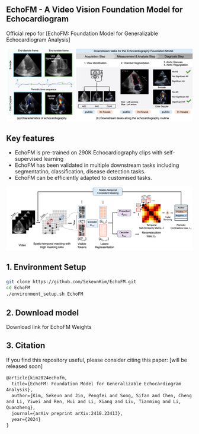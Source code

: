 ## EchoFM - A Video Vision Foundation Model for Echocardiogram

Official repo for [EchoFM: Foundation Model for Generalizable  Echocardiogram Analysis]

<img src="./figure/fig1.png" width="800px"></img>

## Key features

- EchoFM is pre-trained on 290K Echocardiography clips with self-supervised learning
- EchoFM has been validated in multiple downstream tasks including segmentatino, classification, disease detection tasks.
- EchoFM can be efficiently adapted to customised tasks.

<img src="./figure/fig2.png" width="800px"></img>

## 1. Environment Setup

```bash
git clone https://github.com/SekeunKim/EchoFM.git
cd EchoFM
./environment_setup.sh EchoFM
```

## 2. Download model

Download link for EchoFM Weights

## 3. Citation
If you find this repository useful, please consider citing this paper: [will be released soon]
```
@article{kim2024echofm,
  title={EchoFM: Foundation Model for Generalizable Echocardiogram Analysis},
  author={Kim, Sekeun and Jin, Pengfei and Song, Sifan and Chen, Cheng and Li, Yiwei and Ren, Hui and Li, Xiang and Liu, Tianming and Li, Quanzheng},
  journal={arXiv preprint arXiv:2410.23413},
  year={2024}
}
```
